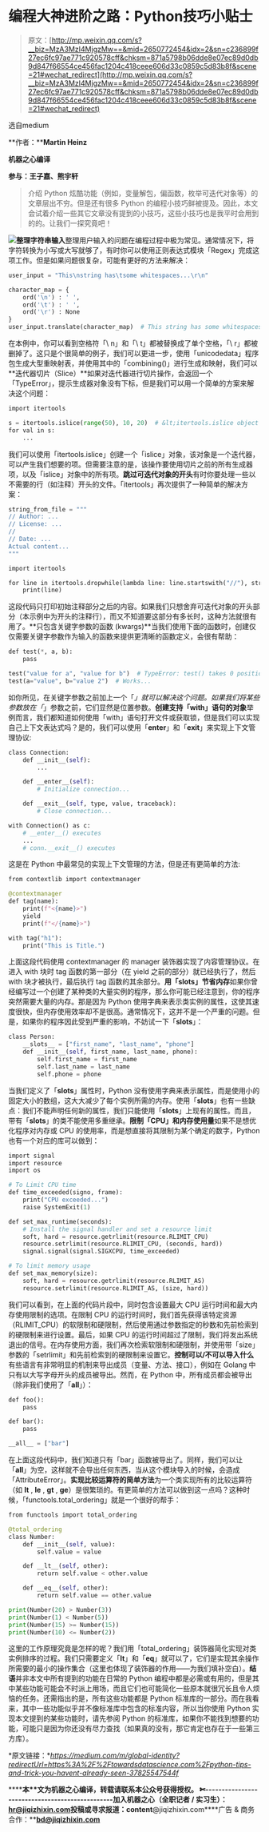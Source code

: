 # 编程大神进阶之路：Python技巧小贴士

> 原文：[http://mp.weixin.qq.com/s?__biz=MzA3MzI4MjgzMw==&mid=2650772454&idx=2&sn=c236899f27ec6fc97ae771c920578cff&chksm=871a5798b06dde8e07ec89d0db9d847f66554ce456fac1204c418ceee606d33c0859c5d83b8f&scene=21#wechat_redirect](http://mp.weixin.qq.com/s?__biz=MzA3MzI4MjgzMw==&mid=2650772454&idx=2&sn=c236899f27ec6fc97ae771c920578cff&chksm=871a5798b06dde8e07ec89d0db9d847f66554ce456fac1204c418ceee606d33c0859c5d83b8f&scene=21#wechat_redirect)

选自medium

**作者：****Martin Heinz**

**机器之心编译** 

**参与：王子嘉、熊宇轩**

> 介绍 Python 炫酷功能（例如，变量解包，偏函数，枚举可迭代对象等）的文章层出不穷。但是还有很多 Python 的编程小技巧鲜被提及。因此，本文会试着介绍一些其它文章没有提到的小技巧，这些小技巧也是我平时会用到的的。让我们一探究竟吧！

![](../Images/2c7b19fa8e844eefb9fa707ea0f8fd04.jpg)**整理字符串输入**整理用户输入的问题在编程过程中极为常见。通常情况下，将字符转换为小写或大写就够了，有时你可以使用正则表达式模块「Regex」完成这项工作。但是如果问题很复杂，可能有更好的方法来解决：

```py
user_input = "This\nstring has\tsome whitespaces...\r\n"

character_map = {
    ord('\n') : ' ',
    ord('\t') : ' ',
    ord('\r') : None
}
user_input.translate(character_map)  # This string has some whitespaces... 
```

在本例中，你可以看到空格符「\ n」和「\ t」都被替换成了单个空格，「\ r」都被删掉了。这只是个很简单的例子，我们可以更进一步，使用「unicodedata」程序包生成大型重映射表，并使用其中的「combining()」进行生成和映射，我们可以**迭代器切片（Slice）**如果对迭代器进行切片操作，会返回一个「TypeError」，提示生成器对象没有下标，但是我们可以用一个简单的方案来解决这个问题：

```py
import itertools

s = itertools.islice(range(50), 10, 20)  # &lt;itertools.islice object at 0x7f70fab88138&gt;
for val in s:
    ...
```

我们可以使用「itertools.islice」创建一个「islice」对象，该对象是一个迭代器，可以产生我们想要的项。但需要注意的是，该操作要使用切片之前的所有生成器项，以及「islice」对象中的所有项。**跳过可迭代对象的开头**有时你要处理一些以不需要的行（如注释）开头的文件。「itertools」再次提供了一种简单的解决方案：

```py
string_from_file = """
// Author: ...
// License: ...
//
// Date: ...
Actual content...
"""

import itertools

for line in itertools.dropwhile(lambda line: line.startswith("//"), string_from_file.split("\n")):
    print(line)
```

这段代码只打印初始注释部分之后的内容。如果我们只想舍弃可迭代对象的开头部分（本示例中为开头的注释行），而又不知道要这部分有多长时，这种方法就很有用了。**只包含关键字参数的函数 (kwargs)**当我们使用下面的函数时，创建仅仅需要关键字参数作为输入的函数来提供更清晰的函数定义，会很有帮助：

```py
def test(*, a, b):
    pass

test("value for a", "value for b")  # TypeError: test() takes 0 positional arguments...
test(a="value", b="value 2")  # Works...
```

如你所见，在关键字参数之前加上一个「*」就可以解决这个问题。如果我们将某些参数放在「*」参数之前，它们显然是位置参数。**创建支持「with」语句的对象**举例而言，我们都知道如何使用「with」语句打开文件或获取锁，但是我们可以实现自己上下文表达式吗？是的，我们可以使用「__enter__」和「__exit__」来实现上下文管理协议:

```py
class Connection:
    def __init__(self):
        ...

    def __enter__(self):
        # Initialize connection...

    def __exit__(self, type, value, traceback):
        # Close connection...

with Connection() as c:
    # __enter__() executes
    ...
    # conn.__exit__() executes
```

这是在 Python 中最常见的实现上下文管理的方法，但是还有更简单的方法:

```py
from contextlib import contextmanager

@contextmanager
def tag(name):
    print(f"<{name}>")
    yield
    print(f"</{name}>")

with tag("h1"):
    print("This is Title.")
```

上面这段代码使用 contextmanager 的 manager 装饰器实现了内容管理协议。在进入 with 块时 tag 函数的第一部分（在 yield 之前的部分）就已经执行了，然后 with 块才被执行，最后执行 tag 函数的其余部分。**用「__slots__」节省内存**如果你曾经编写过一个创建了某种类的大量实例的程序，那么你可能已经注意到，你的程序突然需要大量的内存。那是因为 Python 使用字典来表示类实例的属性，这使其速度很快，但内存使用效率却不是很高。通常情况下，这并不是一个严重的问题。但是，如果你的程序因此受到严重的影响，不妨试一下「__slots__」：

```py
class Person:
    __slots__ = ["first_name", "last_name", "phone"]
    def __init__(self, first_name, last_name, phone):
        self.first_name = first_name
        self.last_name = last_name
        self.phone = phone
```

当我们定义了「__slots__」属性时，Python 没有使用字典来表示属性，而是使用小的固定大小的数组，这大大减少了每个实例所需的内存。使用「__slots__」也有一些缺点：我们不能声明任何新的属性，我们只能使用「__slots__」上现有的属性。而且，带有「__slots__」的类不能使用多重继承。**限制「CPU」和内存使用量**如果不是想优化程序对内存或 CPU 的使用率，而是想直接将其限制为某个确定的数字，Python 也有一个对应的库可以做到：

```py
import signal
import resource
import os

# To Limit CPU time
def time_exceeded(signo, frame):
    print("CPU exceeded...")
    raise SystemExit(1)

def set_max_runtime(seconds):
    # Install the signal handler and set a resource limit
    soft, hard = resource.getrlimit(resource.RLIMIT_CPU)
    resource.setrlimit(resource.RLIMIT_CPU, (seconds, hard))
    signal.signal(signal.SIGXCPU, time_exceeded)

# To limit memory usage
def set_max_memory(size):
    soft, hard = resource.getrlimit(resource.RLIMIT_AS)
    resource.setrlimit(resource.RLIMIT_AS, (size, hard))
```

我们可以看到，在上面的代码片段中，同时包含设置最大 CPU 运行时间和最大内存使用限制的选项。在限制 CPU 的运行时间时，我们首先获得该特定资源（RLIMIT_CPU）的软限制和硬限制，然后使用通过参数指定的秒数和先前检索到的硬限制来进行设置。最后，如果 CPU 的运行时间超过了限制，我们将发出系统退出的信号。在内存使用方面，我们再次检索软限制和硬限制，并使用带「size」参数的「setrlimit」和先前检索到的硬限制来设置它。**控制可以/不可以导入什么**有些语言有非常明显的机制来导出成员（变量、方法、接口），例如在 Golang 中只有以大写字母开头的成员被导出。然而，在 Python 中，所有成员都会被导出（除非我们使用了「__all__」）：

```py
def foo():
    pass

def bar():
    pass

__all__ = ["bar"]
```

在上面这段代码中，我们知道只有「bar」函数被导出了。同样，我们可以让「__all__」为空，这样就不会导出任何东西，当从这个模块导入的时候，会造成「AttributeError」。**实现比较运算符的简单方法**为一个类实现所有的比较运算符（如 __lt__ , __le__ , __gt__ , __ge__）是很繁琐的。有更简单的方法可以做到这一点吗？这种时候，「functools.total_ordering」就是一个很好的帮手：

```py
from functools import total_ordering

@total_ordering
class Number:
    def __init__(self, value):
        self.value = value

    def __lt__(self, other):
        return self.value < other.value

    def __eq__(self, other):
        return self.value == other.value

print(Number(20) > Number(3))
print(Number(1) < Number(5))
print(Number(15) >= Number(15))
print(Number(10) <= Number(2))
```

这里的工作原理究竟是怎样的呢？我们用「total_ordering」装饰器简化实现对类实例排序的过程。我们只需要定义「__lt__」和「__eq__」就可以了，它们是实现其余操作所需要的最小的操作集合（这里也体现了装饰器的作用——为我们填补空白）。**结语**并非本文中所有提到的功能在日常的 Python 编程中都是必需或有用的，但是其中某些功能可能会不时派上用场，而且它们也可能简化一些原本就很冗长且令人烦恼的任务。还需指出的是，所有这些功能都是 Python 标准库的一部分。而在我看来，其中一些功能似乎并不像标准库中包含的标准内容，所以当你使用 Python 实现本文提到的某些功能时，请先参阅 Python 的标准库，如果你不能找到想要的功能，可能只是因为你还没有尽力查找（如果真的没有，那它肯定也存在于一些第三方库）。

*原文链接：**https://medium.com/m/global-identity?redirectUrl=https%3A%2F%2Ftowardsdatascience.com%2Fpython-tips-and-trick-you-havent-already-seen-37825547544f*

********本****文为机器之心编译，**转载请联系本公众号获得授权****。**
✄------------------------------------------------**加入机器之心（全职记者 / 实习生）：****hr@jiqizhixin.com****投稿或寻求报道：content****@jiqizhixin.com****广告 & 商务合作：****bd@jiqizhixin.com**